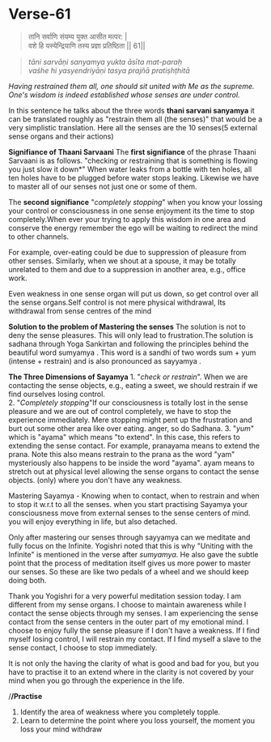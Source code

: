 # Verse-61

> तानि सर्वाणि संयम्य युक्त आसीत मत्पर: |  
वशे हि यस्येन्द्रियाणि तस्य प्रज्ञा प्रतिष्ठिता || 61||

> *tāni sarvāṇi sanyamya yukta āsīta mat-paraḥ  
vaśhe hi yasyendriyāṇi tasya prajñā pratiṣhṭhitā*

*Having restrained them all, one should
sit united with Me as the supreme. One's wisdom is indeed
established whose senses are under control.* 

In this sentence he talks about the three words **thani sarvani sanyamya** it can be translated roughly as "restrain them all (the senses)" that would be a very simplistic translation. Here all the senses are the 10 senses(5 external sense organs and their actions)

**Signifiance of Thaani Sarvaani**
The **first signifiance** of the phrase Thaani Sarvaani is as follows.  "checking or restraining that is something is flowing you just slow it down*"
When water leaks from a bottle with ten holes, all ten holes have to be plugged before water stops leaking. Likewise we have to master all of our senses not just one or some of them.

The  **second signifiance**  "*completely stopping*" when you know your lossing your control or consciousness in one sense enjoyment its  the time to stop completely.When ever your trying to apply this wisdom in one area and conserve the energy remember the ego will be waiting to redirect the mind to other channels.

For example, over-eating could be due to suppression of pleasure from other senses. Similarly, when we shout at a spouse, it may be totally unrelated to them and due to a suppression in another area, e.g., office work.

 Even weakness in one sense organ will put us down, so get control over all the sense organs.Self control is not mere physical withdrawal, Its withdrawal from sense centres of the mind
 
 **Solution to the problem of Mastering the senses**
 The solution is not to deny the sense pleasures. This will only lead to frustration.The solution is sadhana through Yoga Sankirtan and following the principles behind the beautiful word sumyamya . This word is a sandhi of two words sum + yum (intense + restrain) and is also pronounced as sayyamya .
 
**The Three Dimensions of Sayamya**
	1. "*check or restrain*". When we are contacting the sense objects, e.g., eating a sweet, we should restrain if we find ourselves losing control.  
	2. "*Completely stopping*"If our consciousness is totally lost in the sense pleasure and we are out of control completely, we have to stop the experience immediately.  Mere stopping might pent up the frustration and burt out some other area like over eating. anger, so do Sadhana.
	3. "*yum*" which is "ayama" which means "to extend". In this case, this refers to extending the sense contact. For example, pranayama means to extend the prana. Note this also means restrain to the prana as the word "yam" mysteriously also happens to be inside the word "ayama".
	 ayam means to stretch out at physical level allowing the sense organs to contact the sense objects. (only) where you don't have any weakness. 

Mastering Sayamya - Knowing when to contact, when to restrain and when to stop it  w.r.t to all the senses. 
when you start practising Sayamya your consciousness move from external senses to the sense centers of mind. you will enjoy everything in life, but also detached. 

Only after mastering our senses through sayyamya can we meditate and fully focus on the Infinite. Yogishri noted that this is why "Uniting with the Infinite" is mentioned in the verse after *sumyamya*. He also gave the subtle point that the process of meditation itself gives us more power to master our senses. So these are like two pedals of a wheel and we should keep doing both.

Thank you Yogishri for a very powerful meditation session today.  I am different from my sense organs.  I choose to maintain awareness while I contact the sense objects through my senses.  I am experiencing the sense contact from the sense centers in the outer part of my emotional mind.  I choose to enjoy fully the sense pleasure if I don't have a weakness.  If I find myself losing control, I will restrain my contact.  If I find myself a slave to the sense contact, I choose to stop immediately.

It is not only the having the clarity of what is good and bad for you, but you have to practise it to an extend where in the clarity is not covered by your mind when you go through the experience in the life.

/**/Practise** 

 1. Identify the area of weakness where you completely topple. 
 2. Learn to determine the point where you loss yourself, the moment you loss your mind withdraw

<!--stackedit_data:
eyJoaXN0b3J5IjpbLTEzOTU0OTg5NzUsMTI5NTU3MjY1OSwtMT
k2NTAzMTY0NywxNTMyMDk5OTU3LDE2ODA0MzMzODMsMTAyMTAw
MDM5NywxOTcwOTQ3NjY2LDkxMzEzNDQ0MiwyMDQzNDU1MDUxLD
U0OTk2OTI4NywtMTY2Mjk2OTUsLTgwOTI2Mjk4MSwtMjAxNDkz
NDcwNiwxNDM0NDEyMjg0LC01MzkwODYwMDRdfQ==
-->